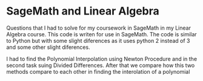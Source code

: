 # SageMath and Linear Algebra
Questions that I had to solve for my coursework in SageMath in my Linear Algebra course. This code is writen for use in SageMath.
The code is similar to Python but with some slight diferences as it uses python 2 instead of 3 and some other slight diferences.

I had to find the Polynomial Interpolation using Newton Procedure and in the second task suing Divided Differences. After that we compare how this two methods compare to each other in finding the interolation of a polynomial
